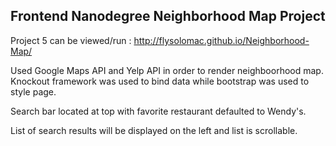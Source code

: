 ## Frontend Nanodegree Neighborhood Map Project

Project 5 can be viewed/run : http://flysolomac.github.io/Neighborhood-Map/

Used Google Maps API and Yelp API in order to render neighboorhood map. Knockout framework was used to bind data while bootstrap was used to style page.

Search bar located at top with favorite restaurant defaulted to Wendy's.

List of search results will be displayed on the left and list is scrollable.
